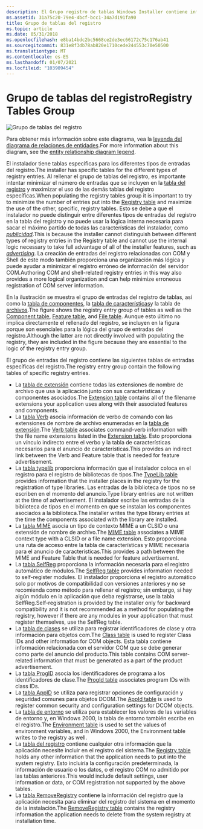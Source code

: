 ```yaml
---
description: El Grupo registro de tablas Windows Installer contiene información sobre las entradas del registro.
ms.assetid: 31a75c20-79e4-4bcf-bcc1-34a7d191fa90
title: Grupo de tablas del registro
ms.topic: article
ms.date: 05/31/2018
ms.openlocfilehash: e8ba14bdc2bc5668ce2de3ec66172c75c176ab41
ms.sourcegitcommit: 831e8f3db78ab820e1710cede244553c70e50500
ms.translationtype: MT
ms.contentlocale: es-ES
ms.lasthandoff: 01/07/2021
ms.locfileid: "103909454"
---
```

# <a name="registry-tables-group"></a><span data-ttu-id="18b11-103">Grupo de tablas del registro</span><span class="sxs-lookup"><span data-stu-id="18b11-103">Registry Tables Group</span></span>

![Grupo de tablas del registro](images/registry.png)

<span data-ttu-id="18b11-105">Para obtener más información sobre este diagrama, vea la [leyenda del diagrama de relaciones de entidades](entity-relationship-diagram-legend.md).</span><span class="sxs-lookup"><span data-stu-id="18b11-105">For more information about this diagram, see the [entity relationship diagram legend](entity-relationship-diagram-legend.md).</span></span>

<span data-ttu-id="18b11-106">El instalador tiene tablas específicas para los diferentes tipos de entradas del registro.</span><span class="sxs-lookup"><span data-stu-id="18b11-106">The installer has specific tables for the different types of registry entries.</span></span> <span data-ttu-id="18b11-107">Al rellenar el grupo de tablas del registro, es importante intentar minimizar el número de entradas que se incluyen en la [tabla del registro](registry-table.md) y maximizar el uso de las demás tablas del registro específicas.</span><span class="sxs-lookup"><span data-stu-id="18b11-107">When populating the registry tables group it is important to try to minimize the number of entries put into the [Registry table](registry-table.md) and maximize the use of the other, specific, registry tables.</span></span> <span data-ttu-id="18b11-108">Esto se debe a que el instalador no puede distinguir entre diferentes tipos de entradas del registro en la tabla del registro y no puede usar la lógica interna necesaria para sacar el máximo partido de todas las características del instalador, como [*publicidad*](a-gly.md).</span><span class="sxs-lookup"><span data-stu-id="18b11-108">This is because the installer cannot distinguish between different types of registry entries in the Registry table and cannot use the internal logic necessary to take full advantage of all of the installer features, such as [*advertising*](a-gly.md).</span></span> <span data-ttu-id="18b11-109">La creación de entradas del registro relacionadas con COM y Shell de este modo también proporciona una organización más lógica y puede ayudar a minimizar el registro erróneo de información del servidor COM.</span><span class="sxs-lookup"><span data-stu-id="18b11-109">Authoring COM and shell-related registry entries in this way also provides a more logical organization and can help minimize erroneous registration of COM server information.</span></span>

<span data-ttu-id="18b11-110">En la ilustración se muestra el grupo de entradas del registro de tablas, así como la [tabla de componentes](component-table.md), la [tabla de características](feature-table.md)y la tabla de [archivos](file-table.md).</span><span class="sxs-lookup"><span data-stu-id="18b11-110">The figure shows the registry entry group of tables as well as the [Component table](component-table.md), [Feature table](feature-table.md), and [File table](file-table.md).</span></span> <span data-ttu-id="18b11-111">Aunque esto último no implica directamente el rellenado del registro, se incluyen en la figura porque son esenciales para la lógica del grupo de entradas del registro.</span><span class="sxs-lookup"><span data-stu-id="18b11-111">Although the latter are not directly involved with populating the registry, they are included in the figure because they are essential to the logic of the registry entry group.</span></span>

<span data-ttu-id="18b11-112">El grupo de entradas del registro contiene las siguientes tablas de entradas específicas del registro.</span><span class="sxs-lookup"><span data-stu-id="18b11-112">The registry entry group contain the following tables of specific registry entries.</span></span>

-   <span data-ttu-id="18b11-113">La [tabla de extensión](extension-table.md) contiene todas las extensiones de nombre de archivo que usa la aplicación junto con sus características y componentes asociados.</span><span class="sxs-lookup"><span data-stu-id="18b11-113">The [Extension table](extension-table.md) contains all of the filename extensions your application uses along with their associated features and components.</span></span>
-   <span data-ttu-id="18b11-114">La [tabla Verb](verb-table.md) asocia información de verbo de comando con las extensiones de nombre de archivo enumeradas en la [tabla de extensión](extension-table.md).</span><span class="sxs-lookup"><span data-stu-id="18b11-114">The [Verb table](verb-table.md) associates command-verb information with the file name extensions listed in the [Extension table](extension-table.md).</span></span> <span data-ttu-id="18b11-115">Esto proporciona un vínculo indirecto entre el verbo y la tabla de características necesarios para el anuncio de características.</span><span class="sxs-lookup"><span data-stu-id="18b11-115">This provides an indirect link between the Verb and Feature table that is needed for feature advertisement.</span></span>
-   <span data-ttu-id="18b11-116">La [tabla typelib](typelib-table.md) proporciona información que el instalador coloca en el registro para el registro de bibliotecas de tipos.</span><span class="sxs-lookup"><span data-stu-id="18b11-116">The [TypeLib table](typelib-table.md) provides information that the installer places in the registry for the registration of type libraries.</span></span> <span data-ttu-id="18b11-117">Las entradas de la biblioteca de tipos no se escriben en el momento del anuncio.</span><span class="sxs-lookup"><span data-stu-id="18b11-117">Type library entries are not written at the time of advertisement.</span></span> <span data-ttu-id="18b11-118">El instalador escribe las entradas de la biblioteca de tipos en el momento en que se instalan los componentes asociados a la biblioteca.</span><span class="sxs-lookup"><span data-stu-id="18b11-118">The installer writes the type library entries at the time the components associated with the library are installed.</span></span>
-   <span data-ttu-id="18b11-119">La [tabla MIME](mime-table.md) asocia un tipo de contexto MIME a un CLSID o una extensión de nombre de archivo.</span><span class="sxs-lookup"><span data-stu-id="18b11-119">The [MIME table](mime-table.md) associates a MIME context type with a CLSID or a file name extension.</span></span> <span data-ttu-id="18b11-120">Esto proporciona una ruta de acceso entre la tabla de características y MIME necesaria para el anuncio de características.</span><span class="sxs-lookup"><span data-stu-id="18b11-120">This provides a path between the MIME and Feature Table that is needed for feature advertisement.</span></span>
-   <span data-ttu-id="18b11-121">La [tabla SelfReg](selfreg-table.md) proporciona la información necesaria para el registro automático de módulos.</span><span class="sxs-lookup"><span data-stu-id="18b11-121">The [SelfReg table](selfreg-table.md) provides information needed to self-register modules.</span></span> <span data-ttu-id="18b11-122">El instalador proporciona el registro automático solo por motivos de compatibilidad con versiones anteriores y no se recomienda como método para rellenar el registro; sin embargo, si hay algún módulo en la aplicación que deba registrarse, use la tabla SelfReg.</span><span class="sxs-lookup"><span data-stu-id="18b11-122">Self-registration is provided by the installer only for backward compatibility and it is not recommended as a method for populating the registry, however if there are any modules in your application that must register themselves, use the SelfReg table.</span></span>
-   <span data-ttu-id="18b11-123">La [tabla de clases](class-table.md) se utiliza para registrar identificadores de clase y otra información para objetos com.</span><span class="sxs-lookup"><span data-stu-id="18b11-123">The [Class table](class-table.md) is used to register Class IDs and other information for COM objects.</span></span> <span data-ttu-id="18b11-124">Esta tabla contiene información relacionada con el servidor COM que se debe generar como parte del anuncio del producto.</span><span class="sxs-lookup"><span data-stu-id="18b11-124">This table contains COM server-related information that must be generated as a part of the product advertisement.</span></span>
-   <span data-ttu-id="18b11-125">La [tabla ProgID](progid-table.md) asocia los identificadores de programa a los identificadores de clase.</span><span class="sxs-lookup"><span data-stu-id="18b11-125">The [ProgId table](progid-table.md) associates program IDs with class IDs.</span></span>
-   <span data-ttu-id="18b11-126">La [tabla AppID](appid-table.md) se utiliza para registrar opciones de configuración y seguridad comunes para objetos DCOM.</span><span class="sxs-lookup"><span data-stu-id="18b11-126">The [AppId table](appid-table.md) is used to register common security and configuration settings for DCOM objects.</span></span>
-   <span data-ttu-id="18b11-127">La [tabla de entorno](environment-table.md) se utiliza para establecer los valores de las variables de entorno y, en Windows 2000, la tabla de entorno también escribe en el registro.</span><span class="sxs-lookup"><span data-stu-id="18b11-127">The [Environment table](environment-table.md) is used to set the values of environment variables, and in Windows 2000, the Environment table writes to the registry as well.</span></span>
-   <span data-ttu-id="18b11-128">La [tabla del registro](registry-table.md) contiene cualquier otra información que la aplicación necesite incluir en el registro del sistema.</span><span class="sxs-lookup"><span data-stu-id="18b11-128">The [Registry table](registry-table.md) holds any other information that the application needs to put into the system registry.</span></span> <span data-ttu-id="18b11-129">Esto incluiría la configuración predeterminada, la información de usuario o los datos, o el registro COM no admitido por las tablas anteriores.</span><span class="sxs-lookup"><span data-stu-id="18b11-129">This would include default settings, user information or data, or COM registration not supported by the above tables.</span></span>
-   <span data-ttu-id="18b11-130">La [tabla RemoveRegistry](removeregistry-table.md) contiene la información del registro que la aplicación necesita para eliminar del registro del sistema en el momento de la instalación.</span><span class="sxs-lookup"><span data-stu-id="18b11-130">The [RemoveRegistry table](removeregistry-table.md) contains the registry information the application needs to delete from the system registry at installation time.</span></span>

 

 



